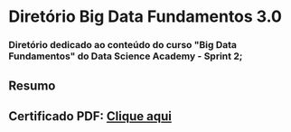 Diretório Big Data Fundamentos 3.0
==================================
### Diretório dedicado ao conteúdo do curso "Big Data Fundamentos" do Data Science Academy - Sprint 2;

## Resumo

## Certificado PDF: [Clique aqui](/Sprint_2/Big_Data_Fundamentos_3.0/Certificado/certificate-big-data-fundamentos-30-60ec7800e32fc38b555ace1e%20(3).pdf)
